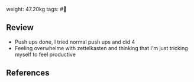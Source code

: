 weight: 47.20kg
tags: #🌅

## Review
- Push ups done, I tried normal push ups and did 4
- Feeling overwhelme with zettelkasten and thinking that I'm just tricking myself to feel productive

## References